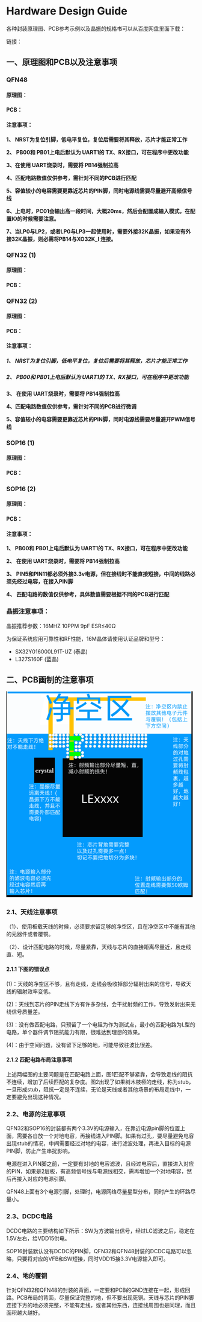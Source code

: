 # Hardware Design Guide

各种封装原理图、PCB参考示例以及晶振的规格书可以从百度网盘里面下载：

链接：

## 一、原理图和PCB以及注意事项

### QFN48

#### 原理图：



#### PCB：



#### 注意事项：



**1、 NRST为复位引脚，低电平复位，复位后需要将其释放，芯片才能正常工作**

**2、 PB00和 PB01上电后默认为 UART1的 TX、RX接口，可在程序中更改功能**

**3、在使用 UART烧录时，需要将 PB14强制拉高**

**4、匹配电路数值仅供参考，需针对不同的PCB进行匹配**

**5、容值较小的电容需要更靠近芯片的PIN脚，同时电源线需要尽量避开高频信号线**

**6、上电时，PC01会输出高一段时间，大概20ms，然后会配置成输入模式，在配置IO的时候需要注意。**

**7、当LP0与LP2，或者LP0与LP3一起使用时，需要外接32K晶振，如果没有外接32K晶振，则必需将PB14与XO32K_I 连接。**



### QFN32 (1)

#### 原理图：



#### PCB：



### QFN32 (2)

#### 原理图：


#### PCB：



#### 注意事项：

##### **1、 NRST为复位引脚，低电平复位，复位后需要将其释放，芯片才能正常工作**

##### **2、 PB00和 PB01上电后默认为 UART1的 TX、RX接口，可在程序中更改功能**

**3、 在使用 UART烧录时，需要将 PB14强制拉高**

**4、匹配电路数值仅供参考，需针对不同的PCB进行微调**

**5、容值较小的电容需要更靠近芯片的PIN脚，同时电源线需要尽量避开PWM信号线**

### SOP16 (1)

#### 原理图：



#### PCB：



### SOP16 (2)

#### 原理图：



#### PCB：



#### 注意事项：

**1、 PB00和 PB01上电后默认为 UART1的 TX、RX接口，可在程序中更改功能**

**2、 在使用 UART烧录时，需要将 PB14强制拉高**

**3、 PIN5和PIN11都必须外接3.3v电源，但在接线时不能直接短接，中间的线路必须先经过电容，在接入PIN脚**

**4、 匹配电路的数值仅供参考，具体数值需要根据不同的PCB进行匹配**



### 晶振注意事项：

晶振推荐参数：16MHZ 10PPM 9pF ESR≤40Ω

为保证系统应用可靠性和RF性能，16M晶体请使用认证品牌和型号：

- SX32Y016000L91T-UZ (泰晶) 
- L327S160F (蓝晶)



## 二、PCB画制的注意事项

![](./pics/6.png)

### 2.1、天线注意事项

  （1）、使用板载天线的时候，必须要求留足够的净空区，且在净空区中不能有其他的元器件或者覆铜。

  （2）、设计匹配电路的时候，尽量紧靠，天线与芯片的直接距离尽量近，且走线直、短。





#### 2.1.1 下图的错误点

(1)：天线的净空区不够，且有走线，走线会吸收掉部分辐射出来的信号，导致天线的辐射效率变低。

(2)：天线到芯片的PIN走线下方有许多杂线，会干扰射频的工作，导致发射出来无线信号质量差。

(3)：没有做匹配电路，只预留了一个电阻为作为测试点，最小的匹配电路为L型的电路，单个器件调节阻抗能力有限，很难达到理想的效果。

(4)：由于空间问题，没有留下足够的地，可能导致驻波比很差。





#### 2.1.2 匹配电路布局注意事项



​    上述两幅图的主要问题是在匹配电路上面，图1匹配不够紧靠，会导致走线的阻抗不连续，增加了后续匹配的复杂度。图2出现了如果树木枝桠的走线，称为stub，一旦形成stub，阻抗一定是不连续，无论是天线或者其他场景的布局走线中，一定要避免出现这种情况。

### 2.2、电源的注意事项

QFN32和SOP16的封装都有两个3.3V的电源输入，在靠近电源pin脚的位置上面，需要各自放一个对地电容，再接线进入PIN脚。如果有过孔，要尽量避免电容出现stub的情况，中间需要经过对地的电容，进行滤波处理，再进入目标的电源PIN脚，防止产生串扰影响。

电源在进入PIN脚之前，一定要有对地的电容滤波，且经过电容后，直接进入对应的PIN，如果是2层板，有高频信号线与电源线相交，需再增加一个对地电容，然后再接入对应的电源引脚。

QFN48上面有3个电源引脚，处理时，电源网络尽量星型分布，同时产生的环路尽量小。





### 2.3、DCDC电路

 DCDC电路的主要结构如下所示：SW为方波输出信号，经过LC滤波之后，稳定在1.5V左右，给VDD15供电。



​    SOP16封装默认没有DCDC的PIN脚，QFN32和QFN48封装的DCDC电路可以忽略，只要将对应的VFB和SW短接，同时VDD15接3.3V电源输入即可。

### 2.4、地的覆铜

针对QFN32和QFN48的封装的背面，一定要和PCB的GND连接在一起，形成回路。PCB布局的背面，尽量保证完整的地，但不要出现死铜。天线与芯片的PIN脚连接下方的地必须完整，不能有走线，或者其他东西，连接线周围也是同理，而且面积越大越好。

